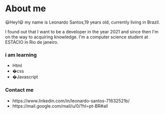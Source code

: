 <h1>About me</h2>
<p>😃Hey!😃 my name is Leonardo Santos,19 years old, currently living in Brazil.</p>
<p>I found out that I want to be a developer in the year 2021 and since then I'm on the way to acquiring knowledge. I'm a computer science student at ESTÁCIO in Rio de janeiro.</p>
<h3>i am learning</h3>
<ul>
  <li>Html</li>
  <li>�css</li>
  <li>�Javascript</li>
</ul>
<h3>Contact me</h3>
<ul>
  <li>https://www.linkedin.com/in/leonardo-santos-71632521b/</li>
  <li>https://mail.google.com/mail/u/0/?hl=pt-BR#all</li>
 </ul>
 
